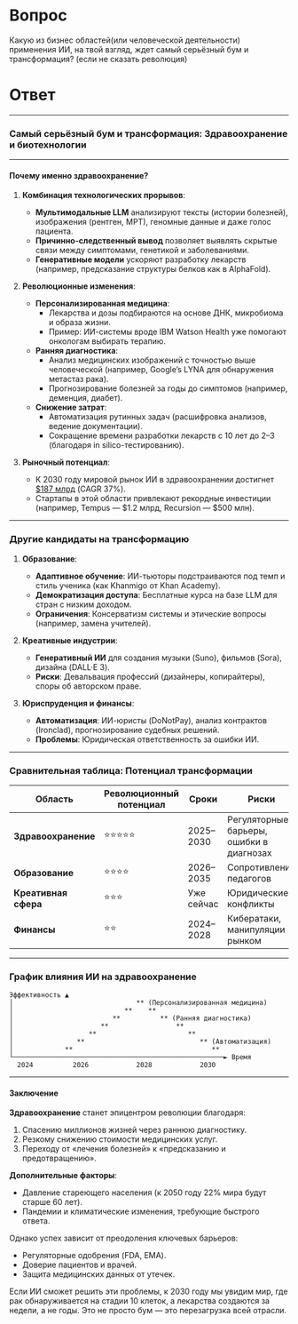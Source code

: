 # Вопрос
Какую из бизнес областей(или человеческой деятельности) применения ИИ, на твой взгляд, ждет самый серьёзный бум и трансформация? (если не сказать революция)

# Ответ
---

### **Самый серьёзный бум и трансформация: Здравоохранение и биотехнологии**  
---

#### **Почему именно здравоохранение?**  
1. **Комбинация технологических прорывов**:  
   - **Мультимодальные LLM** анализируют тексты (истории болезней), изображения (рентген, МРТ), геномные данные и даже голос пациента.  
   - **Причинно-следственный вывод** позволяет выявлять скрытые связи между симптомами, генетикой и заболеваниями.  
   - **Генеративные модели** ускоряют разработку лекарств (например, предсказание структуры белков как в AlphaFold).  

2. **Революционные изменения**:  
   - **Персонализированная медицина**:  
     - Лекарства и дозы подбираются на основе ДНК, микробиома и образа жизни.  
     - Пример: ИИ-системы вроде IBM Watson Health уже помогают онкологам выбирать терапию.  
   - **Ранняя диагностика**:  
     - Анализ медицинских изображений с точностью выше человеческой (например, Google’s LYNA для обнаружения метастаз рака).  
     - Прогнозирование болезней за годы до симптомов (например, деменция, диабет).  
   - **Снижение затрат**:  
     - Автоматизация рутинных задач (расшифровка анализов, ведение документации).  
     - Сокращение времени разработки лекарств с 10 лет до 2–3 (благодаря in silico-тестированию).  

3. **Рыночный потенциал**:  
   - К 2030 году мировой рынок ИИ в здравоохранении достигнет [$187 млрд](https://www.statista.com) (CAGR 37%).  
   - Стартапы в этой области привлекают рекордные инвестиции (например, Tempus — $1.2 млрд, Recursion — $500 млн).  

---

### **Другие кандидаты на трансформацию**  
1. **Образование**:  
   - **Адаптивное обучение**: ИИ-тьюторы подстраиваются под темп и стиль ученика (как Khanmigo от Khan Academy).  
   - **Демократизация доступа**: Бесплатные курса на базе LLM для стран с низким доходом.  
   - **Ограничения**: Консерватизм системы и этические вопросы (например, замена учителей).  

2. **Креативные индустрии**:  
   - **Генеративный ИИ** для создания музыки (Suno), фильмов (Sora), дизайна (DALL·E 3).  
   - **Риски**: Девальвация профессий (дизайнеры, копирайтеры), споры об авторском праве.  

3. **Юриспруденция и финансы**:  
   - **Автоматизация**: ИИ-юристы (DoNotPay), анализ контрактов (Ironclad), прогнозирование судебных решений.  
   - **Проблемы**: Юридическая ответственность за ошибки ИИ.  

---

### **Сравнительная таблица: Потенциал трансформации**  
| **Область**         | **Революционный потенциал** | **Сроки** | **Риски**                          |  
|----------------------|-----------------------------|-----------|-------------------------------------|  
| **Здравоохранение**  | ⭐⭐⭐⭐⭐                      | 2025–2030 | Регуляторные барьеры, ошибки в диагнозах |  
| **Образование**      | ⭐⭐⭐⭐                       | 2026–2035 | Сопротивление педагогов             |  
| **Креативная сфера** | ⭐⭐⭐                        | Уже сейчас | Юридические конфликты               |  
| **Финансы**          | ⭐⭐                         | 2024–2028 | Кибератаки, манипуляции рынком      |  

---

### **График влияния ИИ на здравоохранение**  
```  
Эффективность ▲  
│                               ** (Персонализированная медицина)  
│                            **    **  
│                         **          ** (Ранняя диагностика)  
│                      **                 **  
│                   **                       **  
│                **                             ** (Автоматизация)  
│             **                                   **  
└─────────────────────────────────────────────────────► Время  
  2024          2026            2028            2030  
```  

---

#### **Заключение**  
**Здравоохранение** станет эпицентром революции благодаря:  
1. Спасению миллионов жизней через раннюю диагностику.  
2. Резкому снижению стоимости медицинских услуг.  
3. Переходу от «лечения болезней» к «предсказанию и предотвращению».  

**Дополнительные факторы**:  
- Давление стареющего населения (к 2050 году 22% мира будут старше 60 лет).  
- Пандемии и климатические изменения, требующие быстрого ответа.  

Однако успех зависит от преодоления ключевых барьеров:  
- Регуляторные одобрения (FDA, EMA).  
- Доверие пациентов и врачей.  
- Защита медицинских данных от утечек.  

Если ИИ сможет решить эти проблемы, к 2030 году мы увидим мир, где рак обнаруживается на стадии 10 клеток, а лекарства создаются за недели, а не годы. Это не просто бум — это перезагрузка всей отрасли.